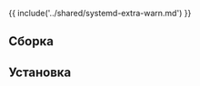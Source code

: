 <pkg :name="'markupsafe'" instsize showsbu2></pkg>

{{ include('../shared/systemd-extra-warn.md') }}

## Сборка

<package-script :package="'markupsafe'" :type="'build'"></package-script>

## Установка

<package-script :package="'markupsafe'" :type="'install'"></package-script>


